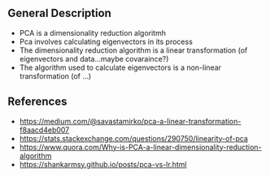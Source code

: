 ## General Description
- PCA is a dimensionality reduction algoritmh
- Pca involves calculating eigenvectors in its process
- The dimensionality reduction algorithm is a linear transformation (of eigenvectors and data...maybe covaraince?)
- The algorithm used to calculate eigenvectors is a non-linear transformation (of ...)

## References
- https://medium.com/@savastamirko/pca-a-linear-transformation-f8aacd4eb007
- https://stats.stackexchange.com/questions/290750/linearity-of-pca
- https://www.quora.com/Why-is-PCA-a-linear-dimensionality-reduction-algorithm
- https://shankarmsy.github.io/posts/pca-vs-lr.html

